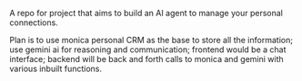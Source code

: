 A repo for project that aims to build an AI agent to manage your personal connections.

Plan is to use monica personal CRM as the base to store all the information; use gemini ai for reasoning and communication; 
frontend would be a chat interface; backend will be back and forth calls to monica and gemini with various inbuilt functions.
